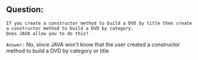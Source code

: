 ## Question:
    If you create a constructor method to build a DVD by title then create a constructor method to build a DVD by category.
    Does JAVA allow you to do this?

`Answer:` No, since JAVA won't know that the user created a constructor method to build a DVD by category or title